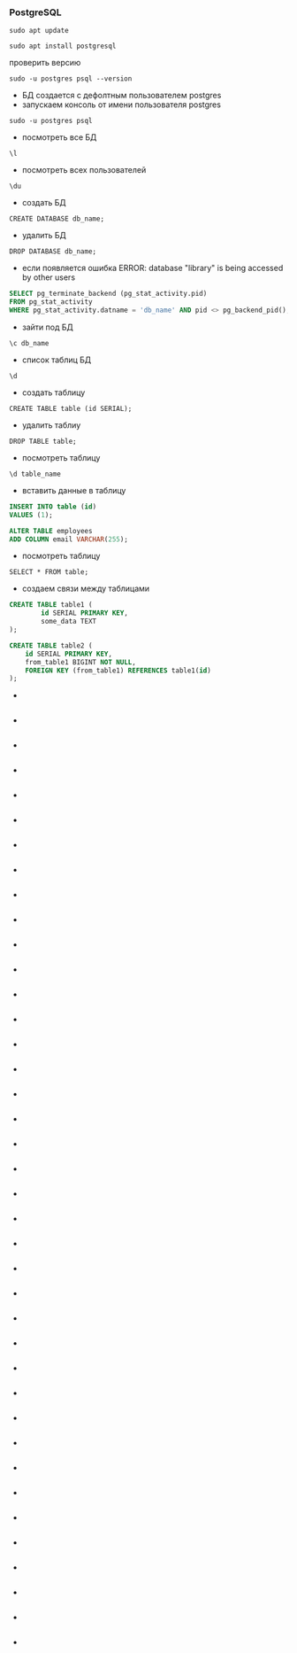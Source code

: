 ### PostgreSQL

```
sudo apt update
```
```
sudo apt install postgresql
```
проверить версию
```
sudo -u postgres psql --version
```
* БД создается с дефолтным пользователем postgres
* запускаем консоль от имени пользователя postgres
```
sudo -u postgres psql
```
* посмотреть все БД
```
\l
```
* посмотреть всех пользователей
```
\du
```
* создать БД
```
CREATE DATABASE db_name;
```
* удалить БД
```
DROP DATABASE db_name;
```
* если появляется ошибка ERROR:  database "library" is being accessed by other users
```sql
SELECT pg_terminate_backend (pg_stat_activity.pid)
FROM pg_stat_activity
WHERE pg_stat_activity.datname = 'db_name' AND pid <> pg_backend_pid();
```
* зайти под БД
```
\c db_name
```
* список таблиц БД
```
\d
```
* создать таблицу
```
CREATE TABLE table (id SERIAL);
```
* удалить таблиу
```
DROP TABLE table;
```
* посмотреть таблицу
```
\d table_name
```
* вставить данные в таблицу
```sql
INSERT INTO table (id)
VALUES (1);
```
```sql
ALTER TABLE employees
ADD COLUMN email VARCHAR(255);
```
* посмотреть таблицу
```
SELECT * FROM table;
```
* создаем связи между таблицами
```sql
CREATE TABLE table1 (
        id SERIAL PRIMARY KEY,
        some_data TEXT 
);
```
```sql
CREATE TABLE table2 (
    id SERIAL PRIMARY KEY,
    from_table1 BIGINT NOT NULL,
    FOREIGN KEY (from_table1) REFERENCES table1(id)
);
```
* 
```

```
* 
```

```
* 
```

```
* 
```

```
* 
```

```
* 
```

```
* 
```

```
* 
```

```
* 
```

```
* 
```

```
* 
```

```
* 
```

```
* 
```

```
* 
```

```
* 
```

```
* 
```

```
* 
```

```
* 
```

```
* 
```

```
* 
```

```
* 
```

```
* 
```

```
* 
```

```
* 
```

```
* 
```

```
* 
```

```
* 
```

```
* 
```

```
* 
```

```
* 
```

```
* 
```

```
* 
```

```
* 
```

```
* 
```

```
* 
```

```
* 
```

```
* 
```

```
* 
```

```
* 
```

```
